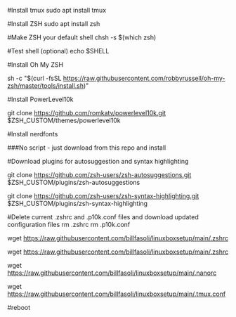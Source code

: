 #Install tmux
sudo apt install tmux

#Install ZSH
sudo apt install zsh

#Make ZSH your default shell
chsh -s $(which zsh)

#Test shell (optional)
echo $SHELL

#Install Oh My ZSH

sh -c "$(curl -fsSL https://raw.githubusercontent.com/robbyrussell/oh-my-zsh/master/tools/install.sh)"

#Install PowerLevel10k

git clone https://github.com/romkatv/powerlevel10k.git $ZSH_CUSTOM/themes/powerlevel10k

#Install nerdfonts

###No script - just download from this repo and install

#Download plugins for autosuggestion and syntax highlighting

git clone https://github.com/zsh-users/zsh-autosuggestions.git $ZSH_CUSTOM/plugins/zsh-autosuggestions

git clone https://github.com/zsh-users/zsh-syntax-highlighting.git $ZSH_CUSTOM/plugins/zsh-syntax-highlighting

#Delete current .zshrc and .p10k.conf files and download updated configuration files
rm .zshrc
rm .p10k.conf

wget https://raw.githubusercontent.com/billfasoli/linuxboxsetup/main/.zshrc

wget https://raw.githubusercontent.com/billfasoli/linuxboxsetup/main/.zshrc

wget https://raw.githubusercontent.com/billfasoli/linuxboxsetup/main/.nanorc

wget https://raw.githubusercontent.com/billfasoli/linuxboxsetup/main/.tmux.conf

#reboot

